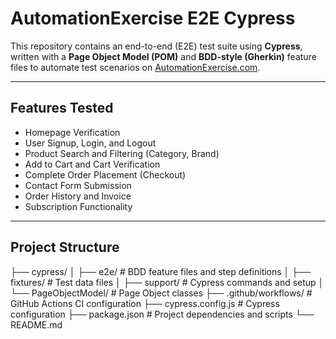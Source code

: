 # AutomationExercise E2E Cypress

This repository contains an end-to-end (E2E) test suite using **Cypress**, written with a **Page Object Model (POM)** and **BDD-style (Gherkin)** feature files to automate test scenarios on [AutomationExercise.com](https://automationexercise.com/).

---

## Features Tested

- Homepage Verification
- User Signup, Login, and Logout
- Product Search and Filtering (Category, Brand)
- Add to Cart and Cart Verification
- Complete Order Placement (Checkout)
- Contact Form Submission
- Order History and Invoice
- Subscription Functionality

---

## Project Structure

├── cypress/
│ ├── e2e/ # BDD feature files and step definitions
│ ├── fixtures/ # Test data files
│ ├── support/ # Cypress commands and setup
│ └── PageObjectModel/ # Page Object classes
├── .github/workflows/ # GitHub Actions CI configuration
├── cypress.config.js # Cypress configuration
├── package.json # Project dependencies and scripts
└── README.md

